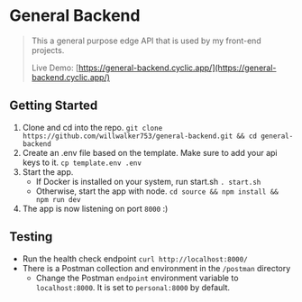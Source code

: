 # General Backend

> This a general purpose edge API that is used by my front-end projects. 
> 
> Live Demo: [https://general-backend.cyclic.app/](https://general-backend.cyclic.app/)

## Getting Started

1. Clone and cd into the repo. `git clone https://github.com/willwalker753/general-backend.git && cd general-backend`
2. Create an .env file based on the template. Make sure to add your api keys to it. `cp template.env .env`
3. Start the app.
   * If Docker is installed on your system, run start.sh `. start.sh`
   * Otherwise, start the app with node. `cd source && npm install && npm run dev`
4. The app is now listening on port `8000` :)

## Testing 
   * Run the health check endpoint `curl http://localhost:8000/`
   * There is a Postman collection and environment in the `/postman` directory
     * Change the Postman `endpoint` environment variable  to `localhost:8000`. It is set to `personal:8000` by default.
